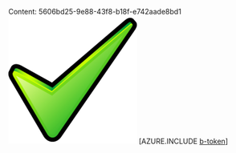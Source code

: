 Content: 5606bd25-9e88-43f8-b18f-e742aade8bd1![image](43b4f523-96b6-4721-a16a-6c264a912702.png)
[AZURE.INCLUDE [b-token](3fc881be-c7cf-4344-a5a8-88db42466cba.md)]
